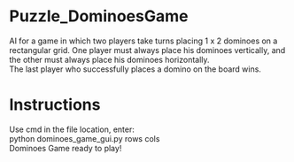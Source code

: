 # Puzzle_DominoesGame
AI for a game in which two players take turns placing 1 x 2 dominoes on a rectangular grid. One player must always place his dominoes vertically, and the other must always place his dominoes horizontally. \
The last player who successfully places a domino on the board wins.

# Instructions
Use cmd in the file location, enter:\
python dominoes_game_gui.py rows cols\
Dominoes Game ready to play!
